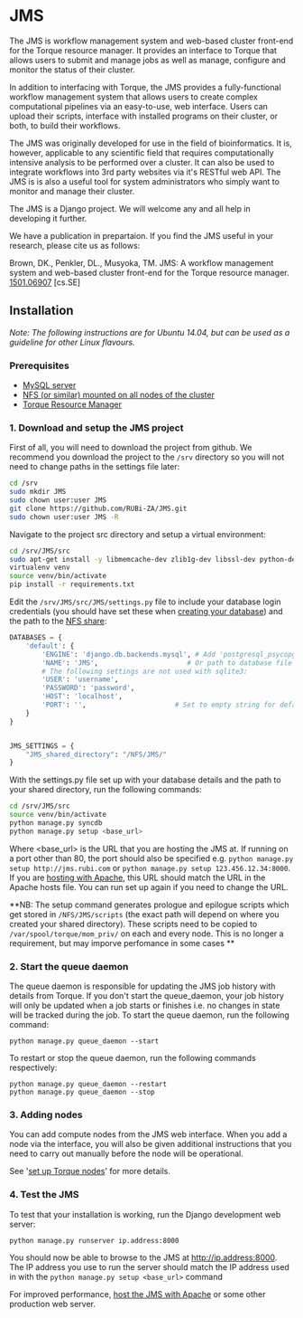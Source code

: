 JMS
===
The JMS is  workflow management system and web-based cluster front-end for the Torque resource manager. It provides an interface to Torque that allows users to submit and manage jobs as well as manage, configure and monitor the status of their cluster.

In addition to interfacing with Torque, the JMS provides a fully-functional workflow management system that allows users to create complex computational pipelines via an easy-to-use, web interface. Users can upload their scripts, interface with installed programs on their cluster, or both, to build their workflows.

The JMS was originally developed for use in the field of bioinformatics. It is, however, applicable to any scientific field that requires computationally intensive analysis to be performed over a cluster. It can also be used to integrate workflows into 3rd party websites via it's RESTful web API. The JMS is is also a useful tool for system administrators who simply want to monitor and manage their cluster.

The JMS is a Django project. We will welcome any and all help in developing it further.

We have a publication in prepartaion. If you find the JMS useful in your research, please cite us as follows:

Brown, DK., Penkler, DL., Musyoka, TM. JMS: A workflow management system and web-based cluster front-end for the Torque resource manager. [1501.06907](http://arxiv.org/abs/1501.06907) [cs.SE]

Installation
---
*Note: The following instructions are for Ubuntu 14.04, but can be used as a guideline for other Linux flavours.*

### Prerequisites
- [MySQL server](https://github.com/RUBi-ZA/JMS/wiki/Set-up-a-database-for-the-JMS)
- [NFS (or similar) mounted on all nodes of the cluster](https://github.com/RUBi-ZA/JMS/wiki/Set-up-NFS)
- [Torque Resource Manager](https://github.com/RUBi-ZA/JMS/wiki/Set-up-Torque)

### 1. Download and setup the JMS project

First of all, you will need to download the project from github. We recommend you download the project to the `/srv` directory so you will not need to change paths in the settings file later:
``` bash
cd /srv
sudo mkdir JMS
sudo chown user:user JMS
git clone https://github.com/RUBi-ZA/JMS.git
sudo chown user:user JMS -R
```

Navigate to the project src directory and setup a virtual environment:
``` bash
cd /srv/JMS/src
sudo apt-get install -y libmemcache-dev zlib1g-dev libssl-dev python-dev build-essential
virtualenv venv
source venv/bin/activate
pip install -r requirements.txt
```

Edit the `/srv/JMS/src/JMS/settings.py` file to include your database login credentials (you should have set these when [creating your database](https://github.com/RUBi-ZA/JMS/wiki/Set-up-a-database-for-the-JMS)) and the path to the [NFS share](https://github.com/RUBi-ZA/JMS/wiki/Set-up-NFS):

``` python
DATABASES = {
    'default': {
        'ENGINE': 'django.db.backends.mysql', # Add 'postgresql_psycopg2', 'mysql', 'sqlite3' or 'oracle'.
        'NAME': 'JMS',                      # Or path to database file if using sqlite3.
        # The following settings are not used with sqlite3:
        'USER': 'username',
        'PASSWORD': 'password',
        'HOST': 'localhost', 
        'PORT': '',                      # Set to empty string for default.
    }
}


JMS_SETTINGS = {
    "JMS_shared_directory": "/NFS/JMS/"
}
```

With the settings.py file set up with your database details and the path to your shared directory, run the following commands:
``` bash
cd /srv/JMS/src
source venv/bin/activate
python manage.py syncdb
python manage.py setup <base_url>
```
Where \<base_url> is the URL that you are hosting the JMS at. If running on a port other than 80, the port should also be specified e.g. `python manage.py setup http://jms.rubi.com` or `python manage.py setup 123.456.12.34:8000`. If you are [hosting with Apache](https://github.com/RUBi-ZA/JMS/wiki/Hosting-with-Apache), this URL should match the URL in the Apache hosts file. You can run set up again if you need to change the URL.

**NB: The setup command generates prologue and epilogue scripts which get stored in `/NFS/JMS/scripts` (the exact path will depend on where you created your shared directory). These scripts need to be copied to `/var/spool/torque/mom_priv/` on each and every node. This is no longer a requirement, but may imporve perfomance in some cases **

### 2. Start the queue daemon

The queue daemon is responsible for updating the JMS job history with details from Torque. If you don't start the queue_daemon, your job history will only be updated when a job starts or finishes i.e. no changes in state will be tracked during the job. To start the queue daemon, run the following command:
```
python manage.py queue_daemon --start
```

To restart or stop the queue daemon, run the following commands respectively:
```
python manage.py queue_daemon --restart
python manage.py queue_daemon --stop
```

### 3. Adding nodes

You can add compute nodes from the JMS web interface. When you add a node via the interface, you will also be given additional instructions that you need to carry out manually before the node will be operational.

See '[set up Torque nodes](https://github.com/RUBi-ZA/JMS/wiki/Set-up-Torque#2-set-up-the-compute-nodes)' for more details.

### 4. Test the JMS

To test that your installation is working, run the Django development web server:
```
python manage.py runserver ip.address:8000
```
You should now be able to browse to the JMS at http://ip.address:8000. The IP address you use to run the server should match the IP address used in with the `python manage.py setup <base_url>` command

For improved performance, [host the JMS with Apache](https://github.com/RUBi-ZA/JMS/wiki/Hosting-with-Apache) or some other production web server.
